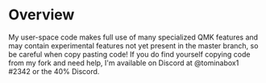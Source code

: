 # Overview

My user-space code makes full use of many specialized QMK features and may contain experimental features not yet present in the master branch, so be careful when copy pasting code!  If you do find yourself copying code from my fork and need help, I'm available on Discord at @tominabox1 #2342 or the 40% Discord.

